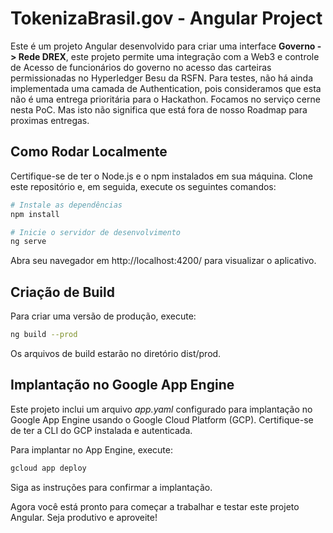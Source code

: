 # TokenizaBrasil.gov - Angular Project

Este é um projeto Angular desenvolvido para criar uma interface **Governo -> Rede DREX**, este projeto permite uma integração com a Web3 e controle de Acesso de funcionários do governo no acesso das carteiras permissionadas no Hyperledger Besu da RSFN.
Para testes, não há ainda implementada uma camada de Authentication, pois consideramos que esta não é uma entrega prioritária para o Hackathon. Focamos no serviço cerne nesta PoC. Mas isto não significa que está fora de nosso Roadmap para proximas entregas.

## Como Rodar Localmente
Certifique-se de ter o Node.js e o npm instalados em sua máquina. Clone este repositório e, em seguida, execute os seguintes comandos:

```bash
# Instale as dependências
npm install

# Inicie o servidor de desenvolvimento
ng serve
```
Abra seu navegador em http://localhost:4200/ para visualizar o aplicativo.

## Criação de Build
Para criar uma versão de produção, execute:

```bash
ng build --prod
```
Os arquivos de build estarão no diretório dist/prod.

## Implantação no Google App Engine
Este projeto inclui um arquivo _app.yaml_ configurado para implantação no Google App Engine usando o Google Cloud Platform (GCP). Certifique-se de ter a CLI do GCP instalada e autenticada.

Para implantar no App Engine, execute:

```bash
gcloud app deploy
```
Siga as instruções para confirmar a implantação.

Agora você está pronto para começar a trabalhar e testar este projeto Angular. Seja produtivo e aproveite!
